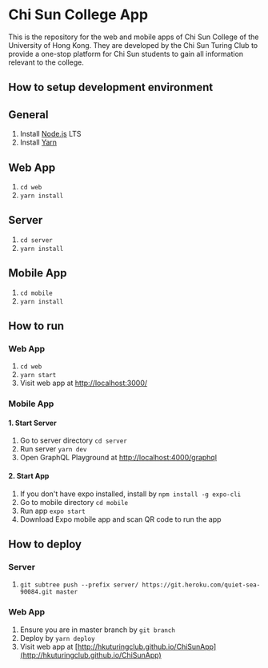 # Chi Sun College App

This is the repository for the web and mobile apps of Chi Sun College of the University of Hong Kong. They are developed by the Chi Sun Turing Club to provide a one-stop platform for Chi Sun students to gain all information relevant to the college.

## How to setup development environment

## General

1.  Install [Node.js](https://nodejs.org/en/download/) LTS
2.  Install [Yarn](https://yarnpkg.com/lang/en/docs/install/)

## Web App

1.  `cd web`
2.  `yarn install`

## Server

1.  `cd server`
2.  `yarn install`

## Mobile App

1.  `cd mobile`
2.  `yarn install`

## How to run

### Web App

1.  `cd web`
2.  `yarn start`
3.  Visit web app at [http://localhost:3000/](http://localhost:3000/)

### Mobile App

#### 1. Start Server

1.  Go to server directory `cd server`
2.  Run server `yarn dev`
3.  Open GraphQL Playground at [http://localhost:4000/graphql](http://localhost:4000/graphql)

#### 2. Start App

1.  If you don't have expo installed, install by `npm install -g expo-cli`
2.  Go to mobile directory `cd mobile`
3.  Run app `expo start`
4.  Download Expo mobile app and scan QR code to run the app

## How to deploy

### Server

1.  `git subtree push --prefix server/ https://git.heroku.com/quiet-sea-90084.git master`

### Web App

1.  Ensure you are in master branch by `git branch`
2.  Deploy by `yarn deploy`
3.  Visit web app at [http://hkuturingclub.github.io/ChiSunApp](http://hkuturingclub.github.io/ChiSunApp)
